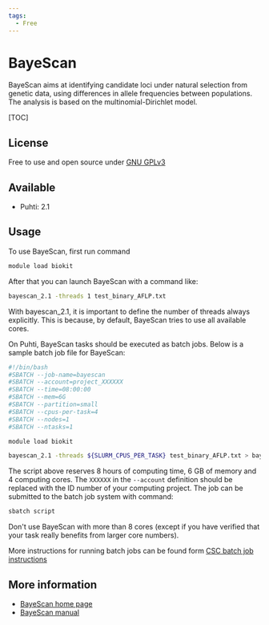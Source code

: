 ```yaml
---
tags:
  - Free
---
```


# BayeScan

BayeScan aims at identifying candidate loci under natural selection from genetic data, using differences in allele frequencies 
between populations. The analysis is based on the multinomial-Dirichlet model. 

[TOC]

## License

Free to use and open source under [GNU GPLv3](https://www.gnu.org/licenses/gpl-3.0.html)

## Available

* Puhti: 2.1 

## Usage

To use BayeScan, first run command

```bash
module load biokit
```

After that you can launch BayeScan with a command like:

```bash
bayescan_2.1 -threads 1 test_binary_AFLP.txt 
```

With bayescan_2.1, it is important to define the number of threads
always explicitly. This is because, by default, BayeScan tries
to use all available cores.

On Puhti, BayeScan tasks should be executed as batch jobs.
Below is a sample batch job file for BayeScan:

```bash
#!/bin/bash
#SBATCH --job-name=bayescan
#SBATCH --account=project_XXXXXX
#SBATCH --time=08:00:00
#SBATCH --mem=6G
#SBATCH --partition=small
#SBATCH --cpus-per-task=4
#SBATCH --nodes=1
#SBATCH --ntasks=1

module load biokit

bayescan_2.1 -threads ${SLURM_CPUS_PER_TASK} test_binary_AFLP.txt > bayescan_omp.out
```

The script above reserves 8 hours of computing time, 6 GB of memory and 4 computing cores. The `XXXXXX` in the `--account` definition
should be replaced with the ID number of your computing project. The job can be submitted to the batch job system with command:

```bash
sbatch script
```

Don't use BayeScan with more than 8 cores (except if you have verified that your task really benefits from larger core numbers).

More instructions for running batch jobs can be found form [CSC batch job instructions](../computing/running/getting-started.md)

## More information

* [BayeScan home page](http://cmpg.unibe.ch/software/BayeScan/index.html)
* [BayeScan manual](http://cmpg.unibe.ch/software/BayeScan/files/BayeScan2.1_manual.pdf)
